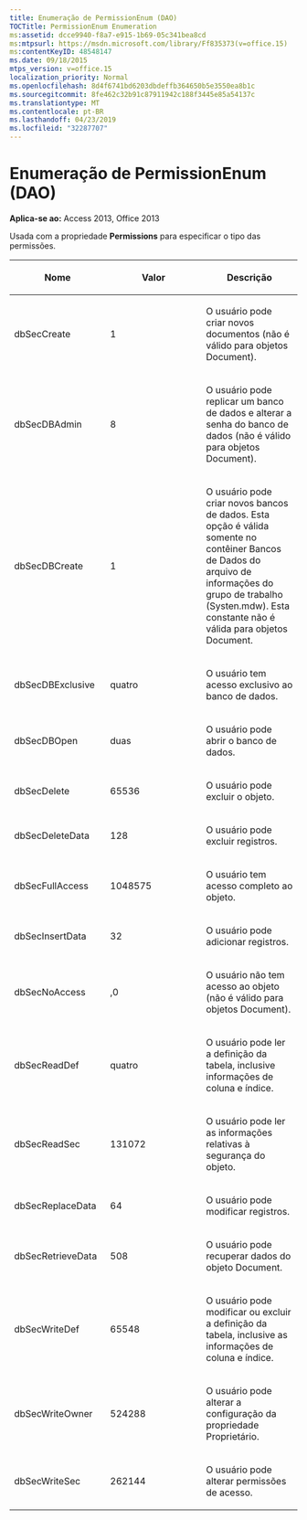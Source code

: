 ```yaml
---
title: Enumeração de PermissionEnum (DAO)
TOCTitle: PermissionEnum Enumeration
ms:assetid: dcce9940-f8a7-e915-1b69-05c341bea8cd
ms:mtpsurl: https://msdn.microsoft.com/library/Ff835373(v=office.15)
ms:contentKeyID: 48548147
ms.date: 09/18/2015
mtps_version: v=office.15
localization_priority: Normal
ms.openlocfilehash: 8d4f6741bd6203dbdeffb364650b5e3550ea8b1c
ms.sourcegitcommit: 8fe462c32b91c87911942c188f3445e85a54137c
ms.translationtype: MT
ms.contentlocale: pt-BR
ms.lasthandoff: 04/23/2019
ms.locfileid: "32287707"
---
```

# <a name="permissionenum-enumeration-dao"></a>Enumeração de PermissionEnum (DAO)


**Aplica-se ao:** Access 2013, Office 2013

Usada com a propriedade **Permissions** para especificar o tipo das permissões.

<table>
<colgroup>
<col style="width: 33%" />
<col style="width: 33%" />
<col style="width: 33%" />
</colgroup>
<thead>
<tr class="header">
<th><p>Nome</p></th>
<th><p>Valor</p></th>
<th><p>Descrição</p></th>
</tr>
</thead>
<tbody>
<tr class="odd">
<td><p>dbSecCreate</p></td>
<td><p>1</p></td>
<td><p>O usuário pode criar novos documentos (não é válido para objetos Document).</p></td>
</tr>
<tr class="even">
<td><p>dbSecDBAdmin</p></td>
<td><p>8</p></td>
<td><p>O usuário pode replicar um banco de dados e alterar a senha do banco de dados (não é válido para objetos Document).</p></td>
</tr>
<tr class="odd">
<td><p>dbSecDBCreate</p></td>
<td><p>1</p></td>
<td><p>O usuário pode criar novos bancos de dados. Esta opção é válida somente no contêiner Bancos de Dados do arquivo de informações do grupo de trabalho (Systen.mdw). Esta constante não é válida para objetos Document.</p></td>
</tr>
<tr class="even">
<td><p>dbSecDBExclusive</p></td>
<td><p>quatro</p></td>
<td><p>O usuário tem acesso exclusivo ao banco de dados.</p></td>
</tr>
<tr class="odd">
<td><p>dbSecDBOpen</p></td>
<td><p>duas</p></td>
<td><p>O usuário pode abrir o banco de dados.</p></td>
</tr>
<tr class="even">
<td><p>dbSecDelete</p></td>
<td><p>65536</p></td>
<td><p>O usuário pode excluir o objeto.</p></td>
</tr>
<tr class="odd">
<td><p>dbSecDeleteData</p></td>
<td><p>128</p></td>
<td><p>O usuário pode excluir registros.</p></td>
</tr>
<tr class="even">
<td><p>dbSecFullAccess</p></td>
<td><p>1048575</p></td>
<td><p>O usuário tem acesso completo ao objeto.</p></td>
</tr>
<tr class="odd">
<td><p>dbSecInsertData</p></td>
<td><p>32</p></td>
<td><p>O usuário pode adicionar registros.</p></td>
</tr>
<tr class="even">
<td><p>dbSecNoAccess</p></td>
<td><p>,0</p></td>
<td><p>O usuário não tem acesso ao objeto (não é válido para objetos Document).</p></td>
</tr>
<tr class="odd">
<td><p>dbSecReadDef</p></td>
<td><p>quatro</p></td>
<td><p>O usuário pode ler a definição da tabela, inclusive informações de coluna e índice.</p></td>
</tr>
<tr class="even">
<td><p>dbSecReadSec</p></td>
<td><p>131072</p></td>
<td><p>O usuário pode ler as informações relativas à segurança do objeto.</p></td>
</tr>
<tr class="odd">
<td><p>dbSecReplaceData</p></td>
<td><p>64</p></td>
<td><p>O usuário pode modificar registros.</p></td>
</tr>
<tr class="even">
<td><p>dbSecRetrieveData</p></td>
<td><p>508</p></td>
<td><p>O usuário pode recuperar dados do objeto Document.</p></td>
</tr>
<tr class="odd">
<td><p>dbSecWriteDef</p></td>
<td><p>65548</p></td>
<td><p>O usuário pode modificar ou excluir a definição da tabela, inclusive as informações de coluna e índice.</p></td>
</tr>
<tr class="even">
<td><p>dbSecWriteOwner</p></td>
<td><p>524288</p></td>
<td><p>O usuário pode alterar a configuração da propriedade Proprietário.</p></td>
</tr>
<tr class="odd">
<td><p>dbSecWriteSec</p></td>
<td><p>262144</p></td>
<td><p>O usuário pode alterar permissões de acesso.</p></td>
</tr>
</tbody>
</table>

